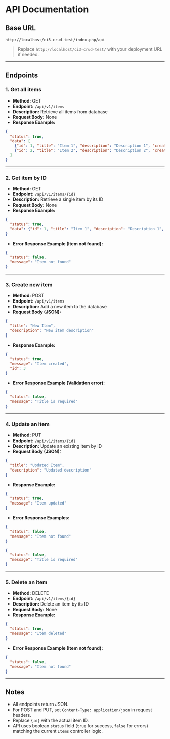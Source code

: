 # API Documentation

## Base URL
```
http://localhost/ci3-crud-test/index.php/api
```

> Replace `http://localhost/ci3-crud-test/` with your deployment URL if needed.

---

## Endpoints

### 1. Get all items
- **Method:** GET
- **Endpoint:** `/api/v1/items`
- **Description:** Retrieve all items from database
- **Request Body:** None
- **Response Example:**
```json
{
  "status": true,
  "data": [
    {"id": 1, "title": "Item 1", "description": "Description 1", "created_at": "2025-09-13 10:00:00", "updated_at": null},
    {"id": 2, "title": "Item 2", "description": "Description 2", "created_at": "2025-09-13 10:10:00", "updated_at": null}
  ]
}
```

---

### 2. Get item by ID
- **Method:** GET
- **Endpoint:** `/api/v1/items/{id}`
- **Description:** Retrieve a single item by its ID
- **Request Body:** None
- **Response Example:**
```json
{
  "status": true,
  "data": {"id": 1, "title": "Item 1", "description": "Description 1", "created_at": "2025-09-13 10:00:00", "updated_at": null}
}
```
- **Error Response Example (Item not found):**
```json
{
  "status": false,
  "message": "Item not found"
}
```

---

### 3. Create new item
- **Method:** POST
- **Endpoint:** `/api/v1/items`
- **Description:** Add a new item to the database
- **Request Body (JSON):**
```json
{
  "title": "New Item",
  "description": "New item description"
}
```
- **Response Example:**
```json
{
  "status": true,
  "message": "Item created",
  "id": 3
}
```
- **Error Response Example (Validation error):**
```json
{
  "status": false,
  "message": "Title is required"
}
```

---

### 4. Update an item
- **Method:** PUT
- **Endpoint:** `/api/v1/items/{id}`
- **Description:** Update an existing item by ID
- **Request Body (JSON):**
```json
{
  "title": "Updated Item",
  "description": "Updated description"
}
```
- **Response Example:**
```json
{
  "status": true,
  "message": "Item updated"
}
```
- **Error Response Examples:**
```json
{
  "status": false,
  "message": "Item not found"
}
```
```json
{
  "status": false,
  "message": "Title is required"
}
```

---

### 5. Delete an item
- **Method:** DELETE
- **Endpoint:** `/api/v1/items/{id}`
- **Description:** Delete an item by its ID
- **Request Body:** None
- **Response Example:**
```json
{
  "status": true,
  "message": "Item deleted"
}
```
- **Error Response Example (Item not found):**
```json
{
  "status": false,
  "message": "Item not found"
}
```

---

## Notes
- All endpoints return JSON.
- For POST and PUT, set `Content-Type: application/json` in request headers.
- Replace `{id}` with the actual item ID.
- API uses boolean `status` field (`true` for success, `false` for errors) matching the current `Items` controller logic.